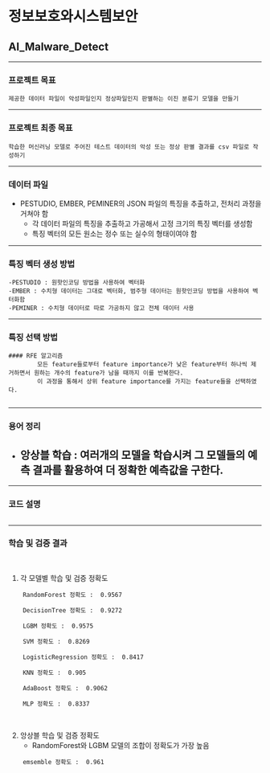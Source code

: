 #  정보보호와시스템보안
## AI_Malware_Detect

-----
### 프로젝트 목표

    제공한 데이터 파일이 악성파일인지 정상파일인지 판별하는 이진 분류기 모델을 만들기

-----
### 프로젝트 최종 목표

    학습한 머신러닝 모델로 주어진 테스트 데이터의 악성 또는 정상 판별 결과를 csv 파일로 작성하기

-----
### 데이터 파일
- PESTUDIO, EMBER, PEMINER의 JSON 파일의 특징을 추출하고, 전처리 과정을 거쳐야 함
    - 각 데이터 파일의 특징을 추출하고 가공해서 고정 크기의 특징 벡터를 생성함
    - 특징 벡터의 모든 원소는 정수 또는 실수의 형태이여야 함


-----
### 특징 벡터 생성 방법
```
-PESTUDIO : 원핫인코딩 방법을 사용하여 벡터화
-EMBER : 수치형 데이터는 그대로 벡터화, 범주형 데이터는 원핫인코딩 방법을 사용하여 벡터화함
-PEMINER : 수치형 데이터로 따로 가공하지 않고 전체 데이터 사용
```
-----
### 특징 선택 방법
```
#### RFE 알고리즘
        모든 feature들로부터 feature importance가 낮은 feature부터 하나씩 제거하면서 원하는 개수의 feature가 남을 때까지 이를 반복한다.
        이 과정을 통해서 상위 feature importance를 가지는 feature들을 선택하였다.
        
```
-----
### 용어 정리
- 앙상블 학습 : 여러개의 모델을 학습시켜 그 모델들의 예측 결과를 활용하여 더 정확한 예측값을 구한다.
    -

-----
### 코드 설명

```python

```

-----
### 학습 및 검증 결과

<br>

1. 각 모델별 학습 및 검증 정확도
``` 
    RandomForest 정확도 :  0.9567

    DecisionTree 정확도 :  0.9272

    LGBM 정확도 :  0.9575

    SVM 정확도 :  0.8269

    LogisticRegression 정확도 :  0.8417

    KNN 정확도 :  0.905

    AdaBoost 정확도 :  0.9062

    MLP 정확도 :  0.8337
```

<br>

2. 앙상블 학습 및 검증 정확도
    - RandomForest와 LGBM 모델의 조합이 정확도가 가장 높음
```
    emsemble 정확도 :  0.961
```
